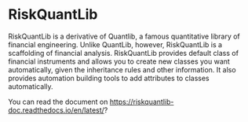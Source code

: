 # RiskQuantLib
RiskQuantLib is a derivative of Quantlib, a famous quantitative library of financial engineering. Unlike QuantLib, however, RiskQuantLib is a scaffolding of financial analysis. RiskQuantLib provides default class of financial instruments and allows you to create new classes you want automatically, given the inheritance rules and other information. It also provides automation building tools to add attributes to classes automatically.

You can read the document on https://riskquantlib-doc.readthedocs.io/en/latest/?